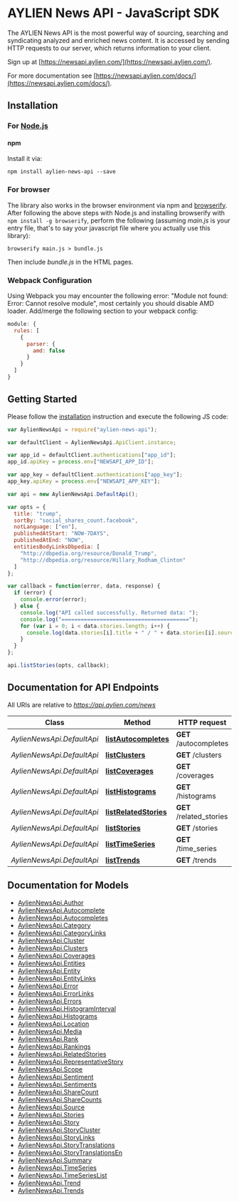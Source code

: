 # AYLIEN News API - JavaScript SDK

The AYLIEN News API is the most powerful way of sourcing, searching and syndicating analyzed and enriched news content. It is accessed by sending HTTP requests to our server, which returns information to your client. 

Sign up at [https://newsapi.aylien.com/](https://newsapi.aylien.com/).

For more documentation see [https://newsapi.aylien.com/docs/](https://newsapi.aylien.com/docs/).

## Installation

### For [Node.js](https://nodejs.org/)

#### npm

Install it via:

```shell
npm install aylien-news-api --save
```
### For browser

The library also works in the browser environment via npm and [browserify](http://browserify.org/). After following
the above steps with Node.js and installing browserify with `npm install -g browserify`,
perform the following (assuming *main.js* is your entry file, that's to say your javascript file where you actually 
use this library):

```shell
browserify main.js > bundle.js
```

Then include *bundle.js* in the HTML pages.

### Webpack Configuration

Using Webpack you may encounter the following error: "Module not found: Error:
Cannot resolve module", most certainly you should disable AMD loader. Add/merge
the following section to your webpack config:

```javascript
module: {
  rules: [
    {
      parser: {
        amd: false
      }
    }
  ]
}
```

## Getting Started

Please follow the [installation](#installation) instruction and execute the following JS code:

```javascript
var AylienNewsApi = require("aylien-news-api");

var defaultClient = AylienNewsApi.ApiClient.instance;

var app_id = defaultClient.authentications["app_id"];
app_id.apiKey = process.env["NEWSAPI_APP_ID"];

var app_key = defaultClient.authentications["app_key"];
app_key.apiKey = process.env["NEWSAPI_APP_KEY"];

var api = new AylienNewsApi.DefaultApi();

var opts = {
  title: "trump",
  sortBy: "social_shares_count.facebook",
  notLanguage: ["en"],
  publishedAtStart: "NOW-7DAYS",
  publishedAtEnd: "NOW",
  entitiesBodyLinksDbpedia: [
    "http://dbpedia.org/resource/Donald_Trump",
    "http://dbpedia.org/resource/Hillary_Rodham_Clinton"
  ]
};

var callback = function(error, data, response) {
  if (error) {
    console.error(error);
  } else {
    console.log("API called successfully. Returned data: ");
    console.log("========================================");
    for (var i = 0; i < data.stories.length; i++) {
      console.log(data.stories[i].title + " / " + data.stories[i].source.name);
    }
  }
};

api.listStories(opts, callback);
```

## Documentation for API Endpoints

All URIs are relative to *https://api.aylien.com/news*

Class | Method | HTTP request | Description
------------ | ------------- | ------------- | -------------
*AylienNewsApi.DefaultApi* | [**listAutocompletes**](docs/DefaultApi.md#listAutocompletes) | **GET** /autocompletes | List autocompletes
*AylienNewsApi.DefaultApi* | [**listClusters**](docs/DefaultApi.md#listClusters) | **GET** /clusters | List Clusters
*AylienNewsApi.DefaultApi* | [**listCoverages**](docs/DefaultApi.md#listCoverages) | **GET** /coverages | List coverages
*AylienNewsApi.DefaultApi* | [**listHistograms**](docs/DefaultApi.md#listHistograms) | **GET** /histograms | List histograms
*AylienNewsApi.DefaultApi* | [**listRelatedStories**](docs/DefaultApi.md#listRelatedStories) | **GET** /related_stories | List related stories
*AylienNewsApi.DefaultApi* | [**listStories**](docs/DefaultApi.md#listStories) | **GET** /stories | List Stories
*AylienNewsApi.DefaultApi* | [**listTimeSeries**](docs/DefaultApi.md#listTimeSeries) | **GET** /time_series | List time series
*AylienNewsApi.DefaultApi* | [**listTrends**](docs/DefaultApi.md#listTrends) | **GET** /trends | List trends


## Documentation for Models

 - [AylienNewsApi.Author](docs/Author.md)
 - [AylienNewsApi.Autocomplete](docs/Autocomplete.md)
 - [AylienNewsApi.Autocompletes](docs/Autocompletes.md)
 - [AylienNewsApi.Category](docs/Category.md)
 - [AylienNewsApi.CategoryLinks](docs/CategoryLinks.md)
 - [AylienNewsApi.Cluster](docs/Cluster.md)
 - [AylienNewsApi.Clusters](docs/Clusters.md)
 - [AylienNewsApi.Coverages](docs/Coverages.md)
 - [AylienNewsApi.Entities](docs/Entities.md)
 - [AylienNewsApi.Entity](docs/Entity.md)
 - [AylienNewsApi.EntityLinks](docs/EntityLinks.md)
 - [AylienNewsApi.Error](docs/Error.md)
 - [AylienNewsApi.ErrorLinks](docs/ErrorLinks.md)
 - [AylienNewsApi.Errors](docs/Errors.md)
 - [AylienNewsApi.HistogramInterval](docs/HistogramInterval.md)
 - [AylienNewsApi.Histograms](docs/Histograms.md)
 - [AylienNewsApi.Location](docs/Location.md)
 - [AylienNewsApi.Media](docs/Media.md)
 - [AylienNewsApi.Rank](docs/Rank.md)
 - [AylienNewsApi.Rankings](docs/Rankings.md)
 - [AylienNewsApi.RelatedStories](docs/RelatedStories.md)
 - [AylienNewsApi.RepresentativeStory](docs/RepresentativeStory.md)
 - [AylienNewsApi.Scope](docs/Scope.md)
 - [AylienNewsApi.Sentiment](docs/Sentiment.md)
 - [AylienNewsApi.Sentiments](docs/Sentiments.md)
 - [AylienNewsApi.ShareCount](docs/ShareCount.md)
 - [AylienNewsApi.ShareCounts](docs/ShareCounts.md)
 - [AylienNewsApi.Source](docs/Source.md)
 - [AylienNewsApi.Stories](docs/Stories.md)
 - [AylienNewsApi.Story](docs/Story.md)
 - [AylienNewsApi.StoryCluster](docs/StoryCluster.md)
 - [AylienNewsApi.StoryLinks](docs/StoryLinks.md)
 - [AylienNewsApi.StoryTranslations](docs/StoryTranslations.md)
 - [AylienNewsApi.StoryTranslationsEn](docs/StoryTranslationsEn.md)
 - [AylienNewsApi.Summary](docs/Summary.md)
 - [AylienNewsApi.TimeSeries](docs/TimeSeries.md)
 - [AylienNewsApi.TimeSeriesList](docs/TimeSeriesList.md)
 - [AylienNewsApi.Trend](docs/Trend.md)
 - [AylienNewsApi.Trends](docs/Trends.md)

